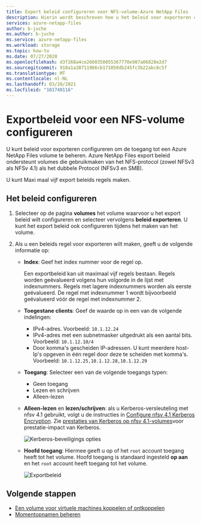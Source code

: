 ```yaml
---
title: Export beleid configureren voor NFS-volume-Azure NetApp Files
description: Hierin wordt beschreven hoe u het beleid voor exporteren configureert om de toegang tot een NFS-volume te beheren met behulp van Azure NetApp Files
services: azure-netapp-files
author: b-juche
ms.author: b-juche
ms.service: azure-netapp-files
ms.workload: storage
ms.topic: how-to
ms.date: 07/27/2020
ms.openlocfilehash: d3f268a4ce2660350055367770e987a06828e2d7
ms.sourcegitcommit: 910a1a38711966cb171050db245fc3b22abc8c5f
ms.translationtype: MT
ms.contentlocale: nl-NL
ms.lasthandoff: 03/20/2021
ms.locfileid: "101740116"
---
```

# <a name="configure-export-policy-for-an-nfs-volume"></a>Exportbeleid voor een NFS-volume configureren

U kunt beleid voor exporteren configureren om de toegang tot een Azure NetApp Files volume te beheren. Azure NetApp Files export beleid ondersteunt volumes die gebruikmaken van het NFS-protocol (zowel NFSv3 als NFSv 4.1) als het dubbele Protocol (NFSv3 en SMB). 

U kunt Maxi maal vijf export beleids regels maken.

## <a name="configure-the-policy"></a>Het beleid configureren 

1.  Selecteer op de pagina **volumes** het volume waarvoor u het export beleid wilt configureren en selecteer vervolgens **beleid exporteren**. U kunt het export beleid ook configureren tijdens het maken van het volume.

2.  Als u een beleids regel voor exporteren wilt maken, geeft u de volgende informatie op:   
    * **Index**: Geef het index nummer voor de regel op.  
      
      Een exportbeleid kan uit maximaal vijf regels bestaan. Regels worden geëvalueerd volgens hun volgorde in de lijst met indexnummers. Regels met lagere indexnummers worden als eerste geëvalueerd. De regel met indexnummer 1 wordt bijvoorbeeld geëvalueerd vóór de regel met indexnummer 2. 

    * **Toegestane clients**: Geef de waarde op in een van de volgende indelingen:  
      * IPv4-adres. Voorbeeld: `10.1.12.24`
      * IPv4-adres met een subnetmasker uitgedrukt als een aantal bits. Voorbeeld: `10.1.12.10/4`
      * Door komma's gescheiden IP-adressen. U kunt meerdere host-Ip's opgeven in één regel door deze te scheiden met komma's. Voorbeeld: `10.1.12.25,10.1.12.28,10.1.12.29`

    * **Toegang**: Selecteer een van de volgende toegangs typen:  
      * Geen toegang 
      * Lezen en schrijven
      * Alleen-lezen

    * **Alleen-lezen** en **lezen/schrijven**: als u Kerberos-versleuteling met nfsv 4.1 gebruikt, volgt u de instructies in [Configure nfsv 4.1 Kerberos Encryption](configure-kerberos-encryption.md).  Zie [prestaties van Kerberos op nfsv 4.1-volumes](performance-impact-kerberos.md)voor prestatie-impact van Kerberos. 

      ![Kerberos-beveiligings opties](../media/azure-netapp-files/kerberos-security-options.png) 

    * **Hoofd toegang**: Hiermee geeft u op of het `root` account toegang heeft tot het volume.  Hoofd toegang is standaard ingesteld **op aan** en het `root` account heeft toegang tot het volume.

      ![Exportbeleid](../media/azure-netapp-files/azure-netapp-files-export-policy.png) 

## <a name="next-steps"></a>Volgende stappen 
* [Een volume voor virtuele machines koppelen of ontkoppelen](azure-netapp-files-mount-unmount-volumes-for-virtual-machines.md)
* [Momentopnamen beheren](azure-netapp-files-manage-snapshots.md)

